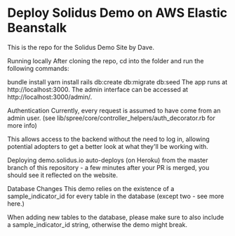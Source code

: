   # Deploy Solidus Demo on AWS Elastic Beanstalk

This is the repo for the Solidus Demo Site by Dave.

Running locally
After cloning the repo, cd into the folder and run the following commands:

bundle install
yarn install
rails db:create db:migrate db:seed
The app runs at http://localhost:3000. The admin interface can be accessed at http://localhost:3000/admin/.

Authentication
Currently, every request is assumed to have come from an admin user. (see lib/spree/core/controller_helpers/auth_decorator.rb for more info)

This allows access to the backend without the need to log in, allowing potential adopters to get a better look at what they'll be working with.

Deploying
demo.solidus.io auto-deploys (on Heroku) from the master branch of this repository - a few minutes after your PR is merged, you should see it reflected on the website.

Database Changes
This demo relies on the existence of a sample_indicator_id for every table in the database (except two - see more here.)

When adding new tables to the database, please make sure to also include a sample_indicator_id string, otherwise the demo might break.